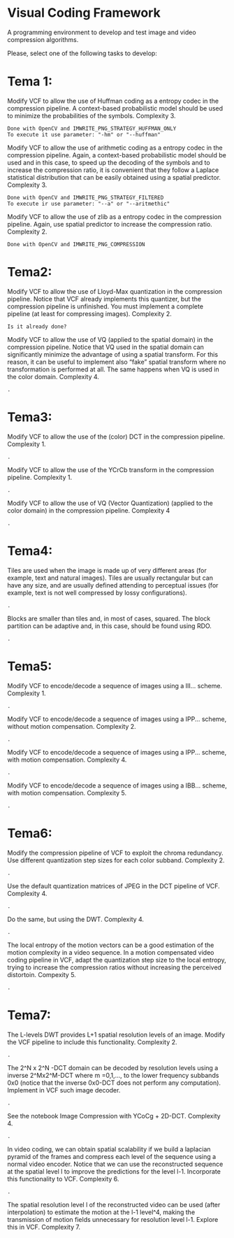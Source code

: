 # Visual Coding Framework
A programming environment to develop and test image and video compression algorithms.



Please, select one of the following tasks to develop:
# Tema 1: 
Modify VCF to allow the use of Huffman coding as a entropy codec in the compression pipeline. A context-based probabilistic model should be used to minimize the probabilities of the symbols. Complexity 3.
    
    Done with OpenCV and IMWRITE_PNG_STRATEGY_HUFFMAN_ONLY
    To execute it use parameter: "-hm" or "--huffman"

Modify VCF to allow the use of arithmetic coding as a entropy codec in the compression pipeline. Again, a context-based probabilistic model should be used and in this case, to speed up the decoding of the symbols and to increase the compression ratio, it is convenient that they follow a Laplace statistical distribution that can be easily obtained using a spatial predictor. Complexity 3.

    Done with OpenCV and IMWRITE_PNG_STRATEGY_FILTERED
    To execute ir use parameter: "--a" or "--aritmethic"

    
Modify VCF to allow the use of zlib as a entropy codec in the compression pipeline. Again, use spatial predictor to increase the compression ratio. Complexity 2.

    Done with OpenCV and IMWRITE_PNG_COMPRESSION
    

# Tema2:
Modify VCF to allow the use of Lloyd-Max quantization in the compression pipeline. Notice that VCF already implements this quantizer, but the compression pipeline is unfinished. You must implement a complete pipeline (at least for compressing images). Complexity 2.
        
    Is it already done?

        

Modify VCF to allow the use of VQ (applied to the spatial domain) in the compression pipeline. Notice that VQ used in the spatial domain can significantly minimize the advantage of using a spatial transform. For this reason, it can be useful to implement also “fake” spatial transform where no transformation is performed at all. The same happens when VQ is used in the color domain. Complexity 4.

    .
# Tema3:
Modify VCF to allow the use of the (color) DCT in the compression pipeline. Complexity 1.

    .

Modify VCF to allow the use of the YCrCb transform in the compression pipeline. Complexity 1.

    .

Modify VCF to allow the use of VQ (Vector Quantization) (applied to the color domain) in the compression pipeline. Complexity 4

    .

# Tema4:
Tiles are used when the image is made up of very different areas (for example, text and natural images). Tiles are usually rectangular but can have any size, and are usually defined attending to perceptual issues (for example, text is not well compressed by lossy configurations).

    .

Blocks are smaller than tiles and, in most of cases, squared. The block partition can be adaptive and, in this case, should be found using RDO.

    .

# Tema5:
Modify VCF to encode/decode a sequence of images using a III... scheme. Complexity 1.

    .
Modify VCF to encode/decode a sequence of images using a IPP... scheme, without motion compensation. Complexity 2.

    .
Modify VCF to encode/decode a sequence of images using a IPP... scheme, with motion compensation. Complexity 4.

    .
Modify VCF to encode/decode a sequence of images using a IBB... scheme, with motion compensation. Complexity 5.

    .

# Tema6:
Modify the compression pipeline of VCF to exploit the chroma redundancy. Use different quantization step sizes for each color subband. Complexity 2.

    .
Use the default quantization matrices of JPEG in the DCT pipeline of VCF. Complexity 4.

    .
Do the same, but using the DWT. Complexity 4.

    .
The local entropy of the motion vectors can be a good estimation of the motion complexity in a video sequence. In a motion compensated video coding pipeline in VCF, adapt the quantization step size to the local entropy, trying to increase the compression ratios without increasing the perceived distortoin. Compexity 5.

    .
# Tema7:
The L-levels DWT provides L+1 spatial resolution levels of an image. Modify the VCF pipeline to include this functionality. Complexity 2. 

    .
The 2^N x 2^N -DCT domain can be decoded by resolution levels using a inverse 2^Mx2^M-DCT where m =0,1,..., to the lower frequency subbands 0x0 (notice that the inverse 0x0-DCT does not perform any computation). Implement in VCF such image decoder. 

    .
See the notebook Image Compression with YCoCg + 2D-DCT. Complexity 4. 

    .
In video coding, we can obtain spatial scalability if we build a laplacian pyramid of the frames and compress each level of the sequence using a normal video encoder. Notice that we can use the reconstructed sequence at the spatial level l to improve the predictions for the level l-1. Incorporate this functionality to VCF. Complexity 6. 

    .
The spatial resolution level l of the reconstructed video can be used (after interpolation) to estimate the motion at the l-1 level^4, making the transmission of motion fields unnecessary for resolution level l-1. Explore this in VCF. Complexity 7.
